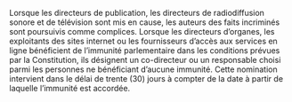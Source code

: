 Lorsque les directeurs de publication, les directeurs de radiodiffusion sonore et de télévision sont mis en cause, les auteurs des faits incriminés sont poursuivis comme complices.
Lorsque les directeurs d’organes, les exploitants des sites internet ou les fournisseurs d’accès aux services en ligne bénéficient de l’immunité parlementaire dans les conditions prévues par la Constitution, ils désignent un co-directeur ou un responsable choisi parmi les personnes ne bénéficiant d’aucune immunité.
Cette nomination intervient dans le délai de trente (30) jours à compter de la date à partir de laquelle l’immunité est accordée.